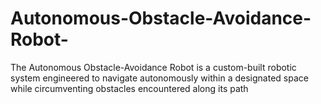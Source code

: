 # Autonomous-Obstacle-Avoidance-Robot-
The Autonomous Obstacle-Avoidance Robot is a custom-built robotic system engineered to navigate autonomously within a designated space while circumventing obstacles encountered along its path
